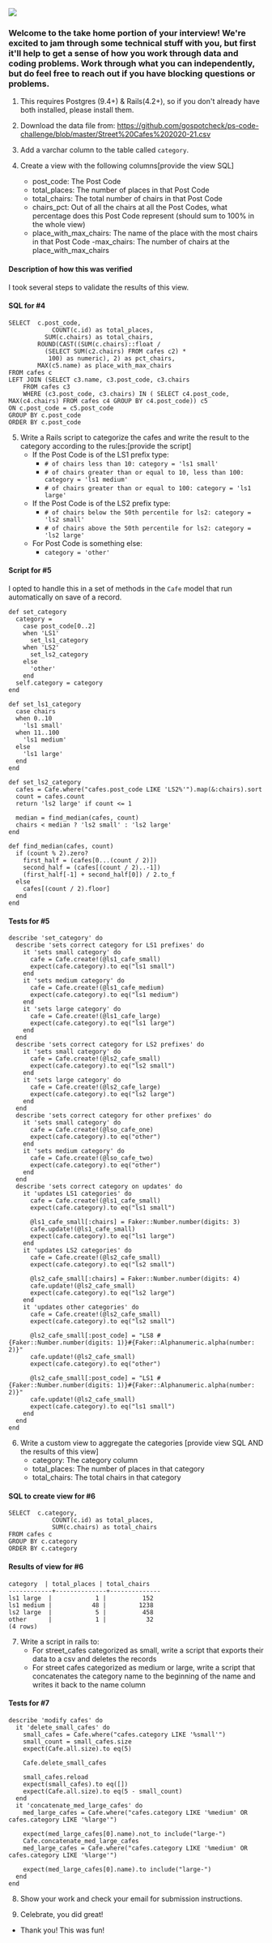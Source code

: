 ![](https://assets-global.website-files.com/5b69e8315733f2850ec22669/5b749a4663ff82be270ff1f5_GSC%20Lockup%20(Orange%20%3A%20Black).svg)

### Welcome to the take home portion of your interview! We're excited to jam through some technical stuff with you, but first it'll help to get a sense of how you work through data and coding problems. Work through what you can independently, but do feel free to reach out if you have blocking questions or problems.

1) This requires Postgres (9.4+) & Rails(4.2+), so if you don't already have both installed, please install them.

2) Download the data file from: https://github.com/gospotcheck/ps-code-challenge/blob/master/Street%20Cafes%202020-21.csv

3) Add a varchar column to the table called `category`.

4) Create a view with the following columns[provide the view SQL]
    - post_code: The Post Code
    - total_places: The number of places in that Post Code
    - total_chairs: The total number of chairs in that Post Code
    - chairs_pct: Out of all the chairs at all the Post Codes, what percentage does this Post Code represent (should sum to 100% in the whole view)
    - place_with_max_chairs: The name of the place with the most chairs in that Post Code
    -max_chairs: The number of chairs at the place_with_max_chairs

#### Description of how this was verified
I took several steps to validate the results of this view.

#### SQL for #4
```
SELECT	c.post_code,
		    COUNT(c.id) as total_places,
	      SUM(c.chairs) as total_chairs,
        ROUND(CAST((SUM(c.chairs)::float /
          (SELECT SUM(c2.chairs) FROM cafes c2) *
           100) as numeric), 2) as pct_chairs,
        MAX(c5.name) as place_with_max_chairs
FROM cafes c
LEFT JOIN (SELECT c3.name, c3.post_code, c3.chairs
	FROM cafes c3
	WHERE (c3.post_code, c3.chairs) IN ( SELECT c4.post_code, MAX(c4.chairs) FROM cafes c4 GROUP BY c4.post_code)) c5
ON c.post_code = c5.post_code
GROUP BY c.post_code
ORDER BY c.post_code
```

5) Write a Rails script to categorize the cafes and write the result to the category according to the rules:[provide the script]
    - If the Post Code is of the LS1 prefix type:
        - `# of chairs less than 10: category = 'ls1 small'`
        - `# of chairs greater than or equal to 10, less than 100: category = 'ls1 medium'`
        - `# of chairs greater than or equal to 100: category = 'ls1 large' `
    - If the Post Code is of the LS2 prefix type:
        - `# of chairs below the 50th percentile for ls2: category = 'ls2 small'`
        - `# of chairs above the 50th percentile for ls2: category = 'ls2 large'`
    - For Post Code is something else:
        - `category = 'other'`
#### Script for #5
I opted to handle this in a set of methods in the `Cafe` model that run automatically on save of a record.
```
def set_category
  category =
    case post_code[0..2]
    when 'LS1'
      set_ls1_category
    when 'LS2'
      set_ls2_category
    else
      'other'
    end
  self.category = category
end

def set_ls1_category
  case chairs
  when 0..10
    'ls1 small'
  when 11..100
    'ls1 medium'
  else
    'ls1 large'
  end
end

def set_ls2_category
  cafes = Cafe.where("cafes.post_code LIKE 'LS2%'").map(&:chairs).sort
  count = cafes.count
  return 'ls2 large' if count <= 1

  median = find_median(cafes, count)
  chairs < median ? 'ls2 small' : 'ls2 large'
end

def find_median(cafes, count)
  if (count % 2).zero?
    first_half = (cafes[0...(count / 2)])
    second_half = (cafes[(count / 2)..-1])
    (first_half[-1] + second_half[0]) / 2.to_f
  else
    cafes[(count / 2).floor]
  end
end
```

#### Tests for #5
```
describe 'set_category' do
  describe 'sets correct category for LS1 prefixes' do
    it 'sets small category' do
      cafe = Cafe.create!(@ls1_cafe_small)
      expect(cafe.category).to eq("ls1 small")
    end
    it 'sets medium category' do
      cafe = Cafe.create!(@ls1_cafe_medium)
      expect(cafe.category).to eq("ls1 medium")
    end
    it 'sets large category' do
      cafe = Cafe.create!(@ls1_cafe_large)
      expect(cafe.category).to eq("ls1 large")
    end
  end
  describe 'sets correct category for LS2 prefixes' do
    it 'sets small category' do
      cafe = Cafe.create!(@ls2_cafe_small)
      expect(cafe.category).to eq("ls2 small")
    end
    it 'sets large category' do
      cafe = Cafe.create!(@ls2_cafe_large)
      expect(cafe.category).to eq("ls2 large")
    end
  end
  describe 'sets correct category for other prefixes' do
    it 'sets small category' do
      cafe = Cafe.create!(@lso_cafe_one)
      expect(cafe.category).to eq("other")
    end
    it 'sets medium category' do
      cafe = Cafe.create!(@lso_cafe_two)
      expect(cafe.category).to eq("other")
    end
  end
  describe 'sets correct category on updates' do
    it 'updates LS1 categories' do
      cafe = Cafe.create!(@ls1_cafe_small)
      expect(cafe.category).to eq("ls1 small")

      @ls1_cafe_small[:chairs] = Faker::Number.number(digits: 3)
      cafe.update!(@ls1_cafe_small)
      expect(cafe.category).to eq("ls1 large")
    end
    it 'updates LS2 categories' do
      cafe = Cafe.create!(@ls2_cafe_small)
      expect(cafe.category).to eq("ls2 small")

      @ls2_cafe_small[:chairs] = Faker::Number.number(digits: 4)
      cafe.update!(@ls2_cafe_small)
      expect(cafe.category).to eq("ls2 large")
    end
    it 'updates other categories' do
      cafe = Cafe.create!(@ls2_cafe_small)
      expect(cafe.category).to eq("ls2 small")

      @ls2_cafe_small[:post_code] = "LS8 #{Faker::Number.number(digits: 1)}#{Faker::Alphanumeric.alpha(number: 2)}"
      cafe.update!(@ls2_cafe_small)
      expect(cafe.category).to eq("other")

      @ls2_cafe_small[:post_code] = "LS1 #{Faker::Number.number(digits: 1)}#{Faker::Alphanumeric.alpha(number: 2)}"
      cafe.update!(@ls2_cafe_small)
      expect(cafe.category).to eq("ls1 small")
    end
  end
end
```

6) Write a custom view to aggregate the categories [provide view SQL AND the results of this view]
    - category: The category column
    - total_places: The number of places in that category
    - total_chairs: The total chairs in that category

#### SQL to create view for #6
```
SELECT 	c.category,
		    COUNT(c.id) as total_places,
		    SUM(c.chairs) as total_chairs
FROM cafes c
GROUP BY c.category
ORDER BY c.category

```

#### Results of view for #6
```
category  | total_places | total_chairs
------------+--------------+--------------
ls1 large  |            1 |          152
ls1 medium |           48 |         1238
ls2 large  |            5 |          458
other      |            1 |           32
(4 rows)

```

7) Write a script in rails to:
    - For street_cafes categorized as small, write a script that exports their data to a csv and deletes the records
    - For street cafes categorized as medium or large, write a script that concatenates the category name to the beginning of the name and writes it back to the name column

#### Tests for #7
```    
describe 'modify cafes' do
  it 'delete_small_cafes' do
    small_cafes = Cafe.where("cafes.category LIKE '%small'")
    small_count = small_cafes.size
    expect(Cafe.all.size).to eq(5)

    Cafe.delete_small_cafes

    small_cafes.reload
    expect(small_cafes).to eq([])
    expect(Cafe.all.size).to eq(5 - small_count)
  end
  it 'concatenate_med_large_cafes' do
    med_large_cafes = Cafe.where("cafes.category LIKE '%medium' OR cafes.category LIKE '%large'")

    expect(med_large_cafes[0].name).not_to include("large-")
    Cafe.concatenate_med_large_cafes
    med_large_cafes = Cafe.where("cafes.category LIKE '%medium' OR cafes.category LIKE '%large'")

    expect(med_large_cafes[0].name).to include("large-")
  end
end
```

8) Show your work and check your email for submission instructions.

9) Celebrate, you did great!
- Thank you! This was fun!
